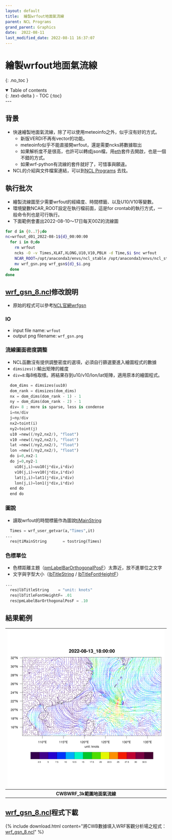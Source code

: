 ```yaml
---
layout: default
title:  繪製wrfout地面氣流線
parent: NCL Programs
grand_parent: Graphics
date:  2022-08-11
last_modified_date: 2022-08-11 16:37:07
---
```


# 繪製wrfout地面氣流線
{: .no_toc }

<details open markdown="block">
  <summary>
    Table of contents
  </summary>
  {: .text-delta }
- TOC
{:toc}
</details>
---

## 背景
- 快速繪製地面氣流線，除了可以使用meteoinfo之外，似乎沒有好的方式。
  - 新版VERDI不再有vector的功能。
  - meteoinfo似乎不能直接開wrfout，還是需要ncks將數據取出
  - 如果解析度不是很高，也許可以轉成json檔，用[eth][eth]套件去開啟，也是一個不錯的方式。
  - 如果wrf-python有流線的套件就好了，可惜事與願違。
- NCL的介紹與文件檔案連結，可以到[NCL Programs](https://sinotec2.github.io/Focus-on-Air-Quality/utilities/Graphics/NCL) 去找。

## 執行批次
- 繪製流線圖至少需要wrfout的經緯度、時間標籤、以及U10/V10等變數。
- 環境變數NCAR_ROOT設定在執行檔前面，這是for crontab的執行方式，一般命令列也是可行執行。
- 下面範例會畫出2022-08-10～17日每天00Z的流線圖

```bash
for d in {0..7};do 
nc=wrfout_d01_2022-08-1${d}_00:00:00
  for i in 0;do 
    rm wrfout
    ncks -O -v Times,XLAT,XLONG,U10,V10,PBLH -d Time,$i $nc wrfout
    NCAR_ROOT=/opt/anaconda3/envs/ncl_stable /opt/anaconda3/envs/ncl_stable/bin/ncl ~/NCL_scripts/streamline/wrf_gsn_8.ncl
    mv wrf_gsn.png wrf_gsn${d}_$i.png
  done
done
```

## [wrf_gsn_8.ncl][wrf_gsn_8.ncl]修改說明
- 原始的程式可以參考[NCL官網wrfgsn](https://www.ncl.ucar.edu/Applications/Scripts/wrf_gsn_8.ncl)

### IO
- input file name: `wrfout`
- output png filename: `wrf_gsn.png`

### 流線圖面密度調整
- NCL函數沒有提供調整密度的選項，必須自行篩選要進入繪圖程式的數據
- `dimsizes()`:輸出矩陣的維度
- `div=8`:每8格取樣。將結果存到u10/v10/lon/lat矩陣，適用原本的繪圖程式。

```python
  dom_dims = dimsizes(uu10)
  dom_rank = dimsizes(dom_dims)
  nx = dom_dims(dom_rank - 1) - 1
  ny = dom_dims(dom_rank - 2) - 1
  div= 8 ; more is sparse, less is condense
  i=nx/div
  j=ny/div
  nx2=toint(i)
  ny2=toint(j)
  u10 =new((/ny2,nx2/), "float")
  v10 =new((/ny2,nx2/), "float")
  lat =new((/ny2,nx2/), "float")
  lon =new((/ny2,nx2/), "float")
  do i=0,nx2-1
  do j=0,ny2-1
    u10(j,i)=uu10(j*div,i*div)
    v10(j,i)=vv10(j*div,i*div)
    lat(j,i)=lat1(j*div,i*div)
    lon(j,i)=lon1(j*div,i*div)
  end do
  end do
```

### 圖說
- 讀取wrfout的時間標籤作為圖說[tiMainString](https://www.ncl.ucar.edu/Document/Graphics/Resources/ti.shtml#tiMainString)

```python
  Times = wrf_user_getvar(a,"Times",it)
...
  res@tiMainString       = tostring(Times)
```

### 色標單位
- 色標距離主題（[pmLabelBarOrthogonalPosF](http://ncl.ucar.edu/Document/Graphics/Resources/pm.shtml#pmLabelBarOrthogonalPosF)）太靠近，放不進單位之文字
- 文字與字型大小（[lbTitleString](https://www.ncl.ucar.edu/Document/Graphics/Resources/lb.shtml#lbTitleString) / [lbTitleFontHeightF](https://www.ncl.ucar.edu/Document/Graphics/Resources/lb.shtml#lbTitleFontHeightF)）

```python
...
  res@lbTitleString    = "unit: knots"
  res@lbTitleFontHeightF= .01
  res@pmLabelBarOrthogonalPosF = .10
```
## 結果範例

| ![wrf_gsn.png](https://github.com/sinotec2/Focus-on-Air-Quality/raw/main/assets/images/wrf_gsn.png) |
|:--:|
| <b>CWBWRF_3k範圍地面氣流線 </b>|  

## [wrf_gsn_8.ncl][wrf_gsn_8.ncl]程式下載

{% include download.html content="將CWB數據填入WRF客觀分析場之程式：[wrf_gsn_8.ncl][wrf_gsn_8.ncl]" %}

[eth]: <https://github.com/cambecc/earth> "cambecc(2016), earth building, launching and etc on GitHub. "
[wrf_gsn_8.ncl]: <https://github.com/sinotec2/Focus-on-Air-Quality/blob/main/utilities/Graphics/NCL/wrf_gsn_8.ncl> "Drawing streamlines colored by another field over a map"